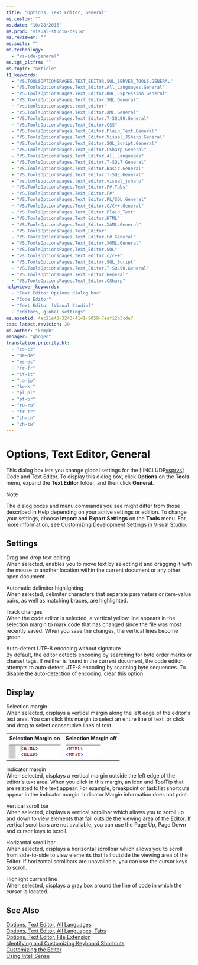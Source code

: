 ```yaml
---
title: "Options, Text Editor, General"
ms.custom: ""
ms.date: "10/28/2016"
ms.prod: "visual-studio-dev14"
ms.reviewer: ""
ms.suite: ""
ms.technology: 
  - "vs-ide-general"
ms.tgt_pltfrm: ""
ms.topic: "article"
f1_keywords: 
  - "VS.TOOLSOPTIONSPAGES.TEXT_EDITOR.SQL_SERVER_TOOLS.GENERAL"
  - "VS.ToolsOptionsPages.Text_Editor.All_Languages.General"
  - "VS.ToolsOptionsPages.Text_Editor.RDL_Expression.General"
  - "VS.ToolsOptionsPages.Text_Editor.SQL.General"
  - "vs.toolsoptionspages.text_editor"
  - "VS.ToolsOptionsPages.Text_Editor.XML.General"
  - "VS.ToolsOptionsPages.Text_Editor.T-SQL80.General"
  - "VS.ToolsOptionsPages.Text_Editor.CSS"
  - "VS.ToolsOptionsPages.Text_Editor.Plain_Text.General"
  - "VS.ToolsOptionsPages.Text_Editor.Visual_JSharp.General"
  - "VS.ToolsOptionsPages.Text_Editor.SQL_Script.General"
  - "VS.ToolsOptionsPages.Text_Editor.CSharp.General"
  - "VS.ToolsOptionsPages.Text_Editor.All_Languages"
  - "VS.ToolsOptionsPages.Text_Editor.T-SQL7.General"
  - "VS.ToolsOptionsPages.Text_Editor.Basic.General"
  - "VS.ToolsOptionsPages.Text_Editor.T-SQL.General"
  - "vs.toolsoptionspages.text_editor.visual_jsharp"
  - "VS.ToolsOptionsPages.Text_Editor.F#.Tabs"
  - "VS.ToolsOptionsPages.Text_Editor.F#"
  - "VS.ToolsOptionsPages.Text_Editor.PL/SQL.General"
  - "VS.ToolsOptionsPages.Text_Editor.C/C++.General"
  - "VS.ToolsOptionsPages.Text_Editor.Plain_Text"
  - "VS.ToolsOptionsPages.Text_Editor.HTML"
  - "VS.ToolsOptionsPages.Text_Editor.XAML.General"
  - "VS.ToolsOptionsPages.Text_Editor"
  - "VS.ToolsOptionsPages.Text_Editor.F#.General"
  - "VS.ToolsOptionsPages.Text_Editor.XOML.General"
  - "VS.ToolsOptionsPages.Text_Editor.SQL"
  - "vs.toolsoptionspages.text_editor.c/c++"
  - "VS.ToolsOptionsPages.Text_Editor.SQL_Script"
  - "VS.ToolsOptionsPages.Text_Editor.T-SQL90.General"
  - "VS.ToolsOptionsPages.Text_Editor.General"
  - "VS.ToolsOptionsPages.Text_Editor.CSharp"
helpviewer_keywords: 
  - "Text Editor Options dialog box"
  - "Code Editor"
  - "Text Editor [Visual Studio]"
  - "editors, global settings"
ms.assetid: 4ac21e48-3243-4141-9058-7eaf12b3cde7
caps.latest.revision: 29
ms.author: "kempb"
manager: "ghogen"
translation.priority.ht: 
  - "cs-cz"
  - "de-de"
  - "es-es"
  - "fr-fr"
  - "it-it"
  - "ja-jp"
  - "ko-kr"
  - "pl-pl"
  - "pt-br"
  - "ru-ru"
  - "tr-tr"
  - "zh-cn"
  - "zh-tw"
---
```

# Options, Text Editor, General
This dialog box lets you change global settings for the [!INCLUDE[vsprvs](../../code-quality/includes/vsprvs_md.md)] Code and Text Editor. To display this dialog box, click **Options** on the **Tools** menu, expand the **Text Editor** folder, and then click **General**.  
  
> [!NOTE]
>  The dialog boxes and menu commands you see might differ from those described in Help depending on your active settings or edition. To change your settings, choose **Import and Export Settings** on the **Tools** menu. For more information, see [Customizing Development Settings in Visual Studio](http://msdn.microsoft.com/en-us/22c4debb-4e31-47a8-8f19-16f328d7dcd3).  
  
## Settings  
 Drag and drop text editing  
 When selected, enables you to move text by selecting it and dragging it with the mouse to another location within the current document or any other open document.  
  
 Automatic delimiter highlighting  
 When selected, delimiter characters that separate parameters or item-value pairs, as well as matching braces, are highlighted.  
  
 Track changes  
 When the code editor is selected, a vertical yellow line appears in the selection margin to mark code that has changed since the file was most recently saved. When you save the changes, the vertical lines become green.  
  
 Auto-detect UTF-8 encoding without signature  
 By default, the editor detects encoding by searching for byte order marks or charset tags. If neither is found in the current document, the code editor attempts to auto-detect UTF-8 encoding by scanning byte sequences. To disable the auto-detection of encoding, clear this option.  
  
## Display  
 Selection margin  
 When selected, displays a vertical margin along the left edge of the editor's text area. You can click this margin to select an entire line of text, or click and drag to select consecutive lines of text.  
  
|Selection Margin on|Selection Margin off|  
|-------------------------|--------------------------|  
|![HTMLpageSelectionMarginOn screenshot](../../ide/reference/media/vxselmaron.gif "vxSelmaron")|![HTMLpageSelectionMarginOff screenshot](../../ide/reference/media/vxselmaroff.gif "vxSelmaroff")|  
  
 Indicator margin  
 When selected, displays a vertical margin outside the left edge of the editor's text area. When you click in this margin, an icon and ToolTip that are related to the text appear. For example, breakpoint or task list shortcuts appear in the indicator margin. Indicator Margin information does not print.  
  
 Vertical scroll bar  
 When selected, displays a vertical scrollbar which allows you to scroll up and down to view elements that fall outside the viewing area of the Editor. If vertical scrollbars are not available, you can use the Page Up, Page Down and cursor keys to scroll.  
  
 Horizontal scroll bar  
 When selected, displays a horizontal scrollbar which allows you to scroll from side-to-side to view elements that fall outside the viewing area of the Editor. If horizontal scrollbars are unavailable, you can use the cursor keys to scroll.  
  
 Highlight current line  
 When selected, displays a gray box around the line of code in which the cursor is located.  
  
## See Also  
 [Options, Text Editor, All Languages](../../ide/reference/options-text-editor-all-languages.md)   
 [Options, Text Editor, All Languages, Tabs](../../ide/reference/options-text-editor-all-languages-tabs.md)   
 [Options, Text Editor, File Extension](../../ide/reference/options-text-editor-file-extension.md)   
 [Identifying and Customizing Keyboard Shortcuts](../../ide/identifying-and-customizing-keyboard-shortcuts-in-visual-studio.md)   
 [Customizing the Editor](../../ide/customizing-the-editor.md)   
 [Using IntelliSense](../../ide/using-intellisense.md)